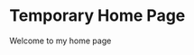 <doctype html>
<html lang="en">

<head>
<meta charset='utf-8'>
<title> Home</title>
</head>
<body>
<h1>Temporary Home Page</h1>
<p> Welcome to my home page</p>
</body>
</html>
